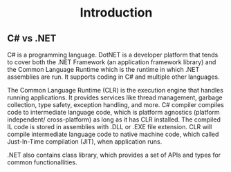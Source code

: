 # <p align="center"> Introduction </p> 
 
## C# vs .NET
C# is a programming language. DotNET is a developer platform that tends to cover both the .NET Framework (an application framework library) and the Common Language Runtime which is the runtime in which .NET assemblies are run. It supports coding in C# and multiple other languages.

The Common Language Runtime (CLR) is the execution engine that handles running applications. It provides services like thread management, garbage collection, type safety, exception handling, and more. C# compiler compiles code to intermediate language code, which is platform agnostics (platform independent/ cross-platform) as long as it has CLR installed. The compiled IL code is stored in assemblies with .DLL or .EXE file extension. CLR will compile intermediate language code to native machine code, which called Just-In-Time compilation (JIT), when application runs.

.NET also contains class library, which provides a set of APIs and types for common functionallities.



